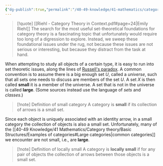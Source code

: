 ```yaml
---
{"dg-publish":true,"permalink":"/40-49-knowledge/41-mathematics/category-theory/basic-structures/set-theoretic-issues/","tags":["category_theory"],"updated":"2024-07-21T20:30:02-07:00"}
---
```


>[!quote] [[Riehl - Category Theory in Context.pdf#page=24|Emily Riehl]]
>The search for the most useful set-theoretical foundations for category theory is a fascinating topic that unfortunately would require too long of a digression to explore. Instead, we sweep these foundational issues under the rug, not because these issues are not serious or interesting, but because they distract from the task at hand.

When attempting to study all objects of a certain type, it is easy to run into set theoretic issues, along the lines of [Russell's paradox](https://en.wikipedia.org/wiki/Russell%27s_paradox). A common convention is to assume there is a big enough set $U$, called a *universe*, such that all sets one needs to discuss are members of the set $U$. A set $X$ is then called **small** it is a member of the universe. A set that is not in the universe is called **large**. (Some sources instead use the language of *sets* and *classes*.)

>[!note] Definition of small category
>A category is **small** if its collection of arrows is a small set.

Since each object is uniquely associated with an identity arrow, in a small category the collection of objects is also a small set. Unfortunately, many of the [[40-49 Knowledge/41 Mathematics/Category theory/Basic Structures/Examples of categories#Large categories\|common categories]] we encounter are not small, i.e., are **large**. 

>[!note] Definition of locally small
>A category is **locally small** if for any pair of objects the collection of arrows between those objects is a small set.